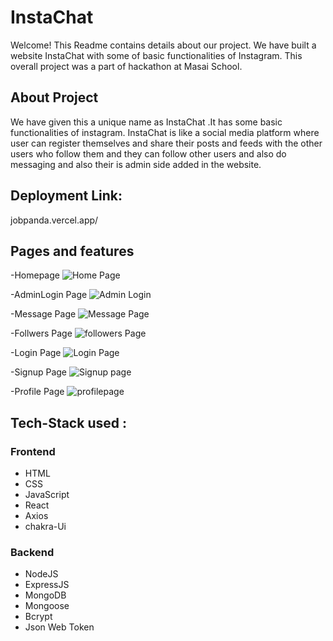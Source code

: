 # InstaChat

Welcome! This Readme contains details about our project. We have built a website InstaChat with some of basic functionalities of Instagram. This overall project was a part of hackathon at Masai School.

## About Project
We have given this a unique name as InstaChat .It has some basic functionalities of instagram. InstaChat is like a social media platform where user can register themselves and share their posts and feeds with the other users who follow them and they can follow other users and also do messaging and also their is admin side added in the website.

## Deployment Link: 
jobpanda.vercel.app/

## Pages and features 

-Homepage
![Home Page](https://user-images.githubusercontent.com/101392842/209312664-c93c1fa7-9f3a-4fbe-ad06-d6ef39ee46bc.png)


-AdminLogin Page
![Admin Login](https://user-images.githubusercontent.com/101392842/209313126-7b8b22f1-0629-4aff-8ef4-adbb83aaafe4.png)


-Message Page
![Message Page](https://user-images.githubusercontent.com/101392842/209313140-26d77acc-3d46-4940-9631-574534b44ed4.png)



-Follwers Page
![followers Page](https://user-images.githubusercontent.com/101392842/209313157-1a85def2-4c68-4fe6-8eff-3fe5cff4a6d6.png)


-Login Page
![Login Page](https://user-images.githubusercontent.com/101392842/209313174-f696dc2b-7039-40f1-85d2-eef70f640e17.png)


-Signup Page
![Signup page](https://user-images.githubusercontent.com/101392842/209313221-9d2da951-62e9-4fb4-970a-f27ae171e578.png)


-Profile Page
![profilepage](https://user-images.githubusercontent.com/101392842/209313249-8531a90b-26eb-4208-b928-762cc599d482.png)



## Tech-Stack used :
### Frontend
- HTML
- CSS
- JavaScript
- React
- Axios
- chakra-Ui 

### Backend
- NodeJS
- ExpressJS
- MongoDB
- Mongoose
- Bcrypt
- Json Web Token
